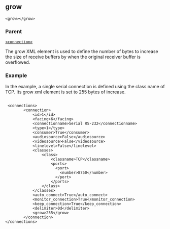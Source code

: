 ## grow

`<grow></grow>`


### Parent

[`<connection>`][1]


The grow XML element is used to define the number of bytes to increase the size of receive buffers by when the original receiver buffer is overflowed.

### Example
In the example, a single serial connection is defined using the class name of TCP. Its grow xml element is set to 255 bytes of increase.


```

 <connections>
		<connection>
			<id>1</id>
			<facing>6</facing>
			<connectionname>Serial RS-232</connectionname>
			<type>1</type>
			<consumer>True</consumer>
			<audiosource>False</audiosource>
			<videosource>False</videosource>
			<linelevel>False</linelevel>
			<classes>
				<class>
					<classname>TCP</classname>
                    <ports>
                      <port>
                        <number>8750</number>
                      </port>
                    </ports>
				</class>
			</classes>
            <auto_connect>True</auto_connect>
            <monitor_connection>True</monitor_connection>
            <keep_connection>True</keep_connection>
            <delimiter>0d</delimiter> 
            <grow>255</grow> 
		</connection>
</connections>
```





[1]:	https://snap-one.github.io/docs-driverworks-xml/#connections-xml-connection